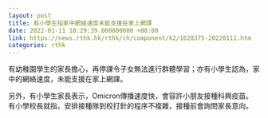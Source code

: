 ```yaml
---
layout: post
title: 有小學生指家中網絡速度未能支援在家上網課
date: 2022-01-11 18:29:39.000000000 +08:00
link: https://news.rthk.hk/rthk/ch/component/k2/1628375-20220111.htm
categories: rthk
---
```


有幼稚園學生的家長擔心，再停課令子女無法進行群體學習；亦有小學生認為，家中的網絡速度，未能支援在家上網課。

另外，有小學生家長表示，Omicron傳播速度快，會容許小朋友接種科興疫苗。有小學校長就指，安排接種隊到校打針的程序不複雜，接種前會詢問家長意向。
